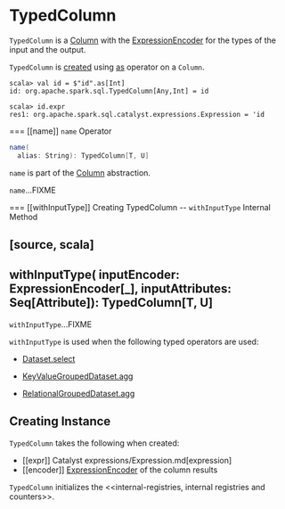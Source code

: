 # TypedColumn

`TypedColumn` is a [Column](Column.md) with the [ExpressionEncoder](#encoder) for the types of the input and the output.

`TypedColumn` is [created](#creating-instance) using [as](Column.md#as) operator on a `Column`.

```text
scala> val id = $"id".as[Int]
id: org.apache.spark.sql.TypedColumn[Any,Int] = id

scala> id.expr
res1: org.apache.spark.sql.catalyst.expressions.Expression = 'id
```

=== [[name]] `name` Operator

```scala
name(
  alias: String): TypedColumn[T, U]
```

`name` is part of the [Column](Column.md#name) abstraction.

`name`...FIXME

=== [[withInputType]] Creating TypedColumn -- `withInputType` Internal Method

[source, scala]
----
withInputType(
  inputEncoder: ExpressionEncoder[_],
  inputAttributes: Seq[Attribute]): TypedColumn[T, U]
----

`withInputType`...FIXME

`withInputType` is used when the following typed operators are used:

* [Dataset.select](spark-sql-dataset-operators.md#select)

* [KeyValueGroupedDataset.agg](KeyValueGroupedDataset.md#agg)

* [RelationalGroupedDataset.agg](RelationalGroupedDataset.md#agg)

## Creating Instance

`TypedColumn` takes the following when created:

* [[expr]] Catalyst expressions/Expression.md[expression]
* [[encoder]] [ExpressionEncoder](ExpressionEncoder.md) of the column results

`TypedColumn` initializes the <<internal-registries, internal registries and counters>>.

